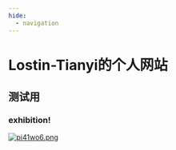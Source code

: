 ```yaml
---
hide:
  - navigation
---
```

# Lostin-Tianyi的个人网站
## 测试用
### exhibition!
[![pi41wo6.png](https://s11.ax1x.com/2023/12/15/pi41wo6.png)](https://imgse.com/i/pi41wo6)

